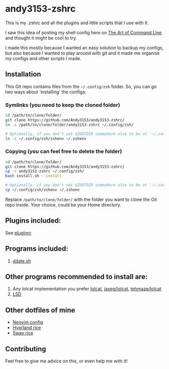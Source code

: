 <!-- vim: set fenc=utf-8 ts=2 sw=0 sts=0 sr et si tw=0 fdm=marker fmr={{{,}}}: -->
# andy3153-zshrc
This is my .zshrc and all the plugins and little scripts that I use with it.

I saw this idea of posting my shell config here on [The Art of Command Line](https://github.com/jlevy/the-art-of-command-line) and thought it might be cool to try.

I made this mostly because I wanted an easy solution to backup my configs, but also because I wanted to play around with git and it made me organise my configs and other scripts I made.

## Installation
This Git repo contains files from the `~/.config/zsh` folder. So, you can go two ways about 'installing' the configs:

### Symlinks (you need to keep the cloned folder)
```bash
cd /path/to/clone/folder/
git clone https://github.com/Andy3153/andy3153-zshrc/
ln -s /path/to/clone/folder/andy3153-zshrc ~/.config/zsh/

# Optionally, if you don't set $ZDOTDIR somewhere else to be at `~/.config/zsh`
ln -s ~/.config/zsh/zshenv ~/.zshenv
```

### Copying (you can feel free to delete the folder)
```bash
cd /path/to/clone/folder/
git clone https://github.com/Andy3153/andy3153-zshrc/
cp -r andy3153-zshrc ~/.config/zsh/
bash install.sh --install

# Optionally, if you don't set $ZDOTDIR somewhere else to be at `~/.config/zsh`
cp ~/.config/zsh/zshenv ~/.zshenv
```

Replace `/path/to/clone/folder/` with the folder you want to clone the Git repo inside. Your choice, could be your Home directory.

## Plugins included:
See [pluginrc](../../blob/master/pluginrc)

## Programs included:
  1. [ddate.sh](https://github.com/bake/ddate.sh)

## Other programs recommended to install are:
  1. Any lolcat implementation you prefer [lolcat](https://github.com/busyloop/lolcat), [jaseg/lolcat](https://github.com/jaseg/lolcat), [tehmaze/lolcat](https://github.com/tehmaze/lolcat)
  2. [LSD](https://github.com/Peltoche/lsd)

## Other dotfiles of mine
- [Neovim config](https://github.com/Andy3153/andy3153-init.lua)
- [Hyprland rice](https://github.com/Andy3153/hyprland-rice)
- [Sway rice](https://github.com/Andy3153/sway-rice)

## Contributing
Feel free to give me advice on this, or even help me with it!
